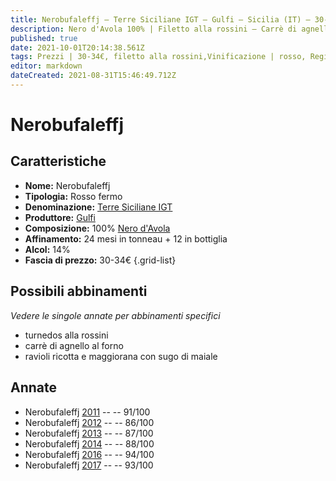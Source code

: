 ```yaml
---
title: Nerobufaleffj – Terre Siciliane IGT – Gulfi – Sicilia (IT) – 30-34€ – 3★-5★
description: Nero d'Avola 100% | Filetto alla rossini – Carrè di agnello al forno – Ravioli ricotta e maggiorana con sugo di maiale
published: true
date: 2021-10-01T20:14:38.561Z
tags: Prezzi | 30-34€, filetto alla rossini,Vinificazione | rosso, Regioni | Sicilia (IT), Vinificazione | varietale, Alimento | agnello, Alimento-dettagli | carrè, Cottura | al forno, Vinificazione | fermo, Valutazioni | 5 stelle, nero d'avola, ravioli ricotta e maggiorana con sugo di maiale
editor: markdown
dateCreated: 2021-08-31T15:46:49.712Z
---
```


# Nerobufaleffj

## Caratteristiche
- **Nome:** Nerobufaleffj
- **Tipologia:** Rosso fermo
- **Denominazione:** [Terre Siciliane IGT](/denominazioni/Italia/Sicilia/IGT/Terre-Siciliane)
- **Produttore:** [Gulfi](/produttori/Italia/Sicilia/Gulfi) 
- **Composizione:** 100% [Nero d'Avola](/vitigni/Italia/bacca-nera/nero-d-avola)
- **Affinamento:** 24 mesi in tonneau + 12 in bottiglia
- **Alcol:** 14%
- **Fascia di prezzo:** 30-34€
{.grid-list}



## Possibili abbinamenti
*Vedere le singole annate per abbinamenti specifici*

- turnedos alla rossini
- carrè di agnello al forno
- ravioli ricotta e maggiorana con sugo di maiale

## Annate
- Nerobufaleffj [2011](vini/Italia/Sicilia/Gulfi/Nerobufaleffj/2011) -- <span class="star-5"></span> -- 91/100
- Nerobufaleffj [2012](vini/Italia/Sicilia/Gulfi/Nerobufaleffj/2012) -- <span class="star-3"></span> -- 86/100
- Nerobufaleffj [2013](vini/Italia/Sicilia/Gulfi/Nerobufaleffj/2013) -- <span class="star-3"></span> -- 87/100
- Nerobufaleffj [2014](vini/Italia/Sicilia/Gulfi/Nerobufaleffj/2014) -- <span class="star-3"></span> -- 88/100
- Nerobufaleffj [2016](vini/Italia/Sicilia/Gulfi/Nerobufaleffj/2016) -- <span class="star-5"></span> -- 94/100
- Nerobufaleffj [2017](vini/Italia/Sicilia/Gulfi/Nerobufaleffj/2017) -- <span class="star-5"></span> -- 93/100

